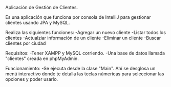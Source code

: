 Aplicación de Gestión de Clientes.

Es una aplicación que funciona por consola de IntelliJ para gestionar clientes usando JPA y MySQL.

Realiza las siguientes funciones:
-Agregar un nuevo cliente
-Listar todos los clientes
-Actualziar información de un cliente
-Eliminar un cliente
-Buscar clientes por ciudad

Requisitos:
-Tener XAMPP y MySQL corriendo.
-Una base de datos llamada "clientes" creada en phpMyAdmin.

Funcionamiento:
-Se ejecuta desde la clase "Main". Ahí se desglosa un menú interactivo donde te detalla las teclas númericas para seleccionar las opciones y poder usarlo.
